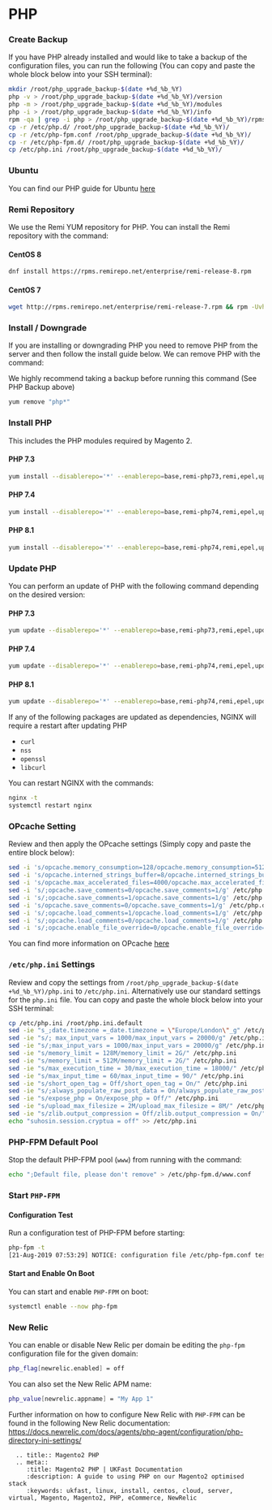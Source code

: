 # PHP

### Create Backup

If you have PHP already installed and would like to take a backup of the configuration files, you can run the following (You can copy and paste the whole block below into your SSH terminal):

```bash
mkdir /root/php_upgrade_backup-$(date +%d_%b_%Y)
php -v > /root/php_upgrade_backup-$(date +%d_%b_%Y)/version
php -m > /root/php_upgrade_backup-$(date +%d_%b_%Y)/modules
php -i > /root/php_upgrade_backup-$(date +%d_%b_%Y)/info
rpm -qa | grep -i php > /root/php_upgrade_backup-$(date +%d_%b_%Y)/rpms
cp -r /etc/php.d/ /root/php_upgrade_backup-$(date +%d_%b_%Y)/
cp -r /etc/php-fpm.conf /root/php_upgrade_backup-$(date +%d_%b_%Y)/
cp -r /etc/php-fpm.d/ /root/php_upgrade_backup-$(date +%d_%b_%Y)/
cp /etc/php.ini /root/php_upgrade_backup-$(date +%d_%b_%Y)/
```

### Ubuntu

You can find our PHP guide for Ubuntu [here](php_ubuntu)

### Remi Repository

We use the Remi YUM repository for PHP. You can install the Remi repository with the command:

#### CentOS 8

```bash
dnf install https://rpms.remirepo.net/enterprise/remi-release-8.rpm
```

#### CentOS 7

```bash
wget http://rpms.remirepo.net/enterprise/remi-release-7.rpm && rpm -Uvh remi-release-7.rpm && rm -f remi-release-7.rpm
```

### Install / Downgrade

If you are installing or downgrading PHP you need to remove PHP from the server and then follow the install guide below. We can remove PHP with the command:

We highly recommend taking a backup before running this command (See PHP Backup above)

```bash
yum remove "php*"
```

### Install PHP

This includes the PHP modules required by Magento 2.

#### PHP 7.3

```bash
yum install --disablerepo='*' --enablerepo=base,remi-php73,remi,epel,updates php php-pecl-mcrypt php-pdo php-mysqlnd php-opcache php-xml php-gd php-devel php-mysql php-intl php-mbstring php-bcmath php-json php-iconv php-pecl-redis php-fpm php-zip php-soap php-sodium libsodium
```

#### PHP 7.4

```bash
yum install --disablerepo='*' --enablerepo=base,remi-php74,remi,epel,updates php php-pecl-mcrypt php-pdo php-mysqlnd php-opcache php-xml php-gd php-devel php-mysql php-intl php-mbstring php-bcmath php-json php-iconv php-pecl-redis php-fpm php-zip php-soap php-sodium libsodium
```

#### PHP 8.1

```bash
yum install --disablerepo='*' --enablerepo=base,remi-php74,remi,epel,updates php php-pecl-mcrypt php-pdo php-mysqlnd php-opcache php-xml php-gd php-devel php-mysql php-intl php-mbstring php-bcmath php-json php-iconv php-pecl-redis php-fpm php-zip php-soap php-sodium libsodium
```
### Update PHP

You can perform an update of PHP with the following command depending on the desired version:

#### PHP 7.3

```bash
yum update --disablerepo='*' --enablerepo=base,remi-php73,remi,epel,updates 'php-*'
```

#### PHP 7.4

```bash
yum update --disablerepo='*' --enablerepo=base,remi-php74,remi,epel,updates 'php-*'
```

#### PHP 8.1

```bash
yum update --disablerepo='*' --enablerepo=base,remi-php74,remi,epel,updates 'php-*'
```

If any of the following packages are updated as dependencies, NGINX will require a restart after updating PHP

* `curl`
* `nss`
* `openssl`
* `libcurl`

You can restart NGINX with the commands:

```bash
nginx -t
systemctl restart nginx
```

### OPcache Setting

Review and then apply the OPcache settings (Simply copy and paste the entire block below):

```bash
sed -i 's/opcache.memory_consumption=128/opcache.memory_consumption=512/g' /etc/php.d/*opcache.ini
sed -i 's/opcache.interned_strings_buffer=8/opcache.interned_strings_buffer=12/g' /etc/php.d/*opcache.ini
sed -i 's/opcache.max_accelerated_files=4000/opcache.max_accelerated_files=60000/g' /etc/php.d/*opcache.ini
sed -i 's/;opcache.save_comments=0/opcache.save_comments=1/g' /etc/php.d/*opcache.ini
sed -i 's/;opcache.save_comments=1/opcache.save_comments=1/g' /etc/php.d/*opcache.ini
sed -i 's/opcache.save_comments=0/opcache.save_comments=1/g' /etc/php.d/*opcache.ini
sed -i 's/;opcache.load_comments=1/opcache.load_comments=1/g' /etc/php.d/*opcache.ini
sed -i 's/;opcache.load_comments=0/opcache.load_comments=1/g' /etc/php.d/*opcache.ini
sed -i 's/;opcache.enable_file_override=0/opcache.enable_file_override=1/g' /etc/php.d/*opcache.ini
```

You can find more information on OPcache [here](/ecommercestacks/magento/magento2/opcache/opcache.html#stack-opcache-settings)

### `/etc/php.ini` Settings

Review and copy the settings from `/root/php_upgrade_backup-$(date +%d_%b_%Y)/php.ini` to `/etc/php.ini`. Alternatively use our standard settings for the `php.ini` file. You can copy and paste the whole block below into your SSH terminal:

```bash
cp /etc/php.ini /root/php.ini.default
sed -ie "s_;date.timezone =_date.timezone = \"Europe/London\"_g" /etc/php.ini
sed -ie "s/; max_input_vars = 1000/max_input_vars = 20000/g" /etc/php.ini
sed -ie "s/;max_input_vars = 1000/max_input_vars = 20000/g" /etc/php.ini
sed -ie "s/memory_limit = 128M/memory_limit = 2G/" /etc/php.ini
sed -ie "s/memory_limit = 512M/memory_limit = 2G/" /etc/php.ini
sed -ie "s/max_execution_time = 30/max_execution_time = 18000/" /etc/php.ini
sed -ie "s/max_input_time = 60/max_input_time = 90/" /etc/php.ini
sed -ie "s/short_open_tag = Off/short_open_tag = On/" /etc/php.ini
sed -ie "s/;always_populate_raw_post_data = On/always_populate_raw_post_data = -1/" /etc/php.ini
sed -ie "s/expose_php = On/expose_php = Off/" /etc/php.ini
sed -ie "s/upload_max_filesize = 2M/upload_max_filesize = 8M/" /etc/php.ini
sed -ie "s/zlib.output_compression = Off/zlib.output_compression = On/" /etc/php.ini
echo "suhosin.session.cryptua = off" >> /etc/php.ini
```

### PHP-FPM Default Pool

Stop the default PHP-FPM pool (`www`) from running with the command:

```bash
echo ";Default file, please don't remove" > /etc/php-fpm.d/www.conf
```

### Start `PHP-FPM`

#### Configuration Test

Run a configuration test of PHP-FPM before starting:

```bash
php-fpm -t
[21-Aug-2019 07:53:29] NOTICE: configuration file /etc/php-fpm.conf test is successful
```

#### Start and Enable On Boot

You can start and enable `PHP-FPM` on boot:

```bash
systemctl enable --now php-fpm
```

### New Relic

You can enable or disable New Relic per domain be editing the `php-fpm` configuration file for the given domain:

```bash
php_flag[newrelic.enabled] = off
```

You can also set the New Relic APM name:

```bash
php_value[newrelic.appname] = "My App 1"
```

Further information on how to configure New Relic with `PHP-FPM` can be found in the following New Relic documentation:
https://docs.newrelic.com/docs/agents/php-agent/configuration/php-directory-ini-settings/

```eval_rst
  .. title:: Magento2 PHP
  .. meta::
     :title: Magento2 PHP | UKFast Documentation
     :description: A guide to using PHP on our Magento2 optimised stack
     :keywords: ukfast, linux, install, centos, cloud, server, virtual, Magento, Magento2, PHP, eCommerce, NewRelic
```

